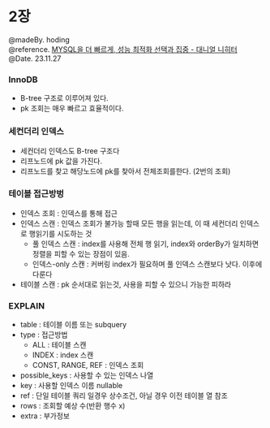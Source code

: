 # 2장 
@madeBy. hoding  
@reference. [MYSQL을 더 빠르게, 성능 최적화 선택과 집중 - 대니얼 니히터](https://product.kyobobook.co.kr/detail/S000210684181)  
@Date. 23.11.27

### InnoDB
- B-tree 구조로 이루어져 있다.
- pk 조회는 매우 빠르고 효율적이다.
### 세컨더리 인덱스
- 세컨더리 인덱스도 B-tree 구조다
- 리프노드에 pk 값을 가진다.
- 리프노드를 찾고 해당노드에 pk를 찾아서 전체조회를한다. (2번의 조회)

### 테이블 접근방벙
- 인덱스 조회 : 인덱스를 통해 접근
- 인덱스 스캔 : 인덱스 조회가 불가능 할때 모든 행을 읽는데, 이 때 세컨더리 인덱스로 행읽기를 시도하는 것
  - 풀 인덱스 스캔 : index를 사용해 전체 행 읽기, index와 orderBy가 일치하면 정렬을 피할 수 있는 장점이 있음.
  - 인덱스-only 스캔 : 커버링 index가 필요하며 풀 인덱스 스캔보다 낫다. 이후에 다룬다
- 테이블 스캔 : pk 순서대로 읽는것, 사용을 피할 수 있으니 가능한 피하라

### EXPLAIN
- table : 테이블 이름 또는 subquery
- type : 접근방법
  - ALL : 테이블 스캔
  - INDEX : index 스캔
  - CONST, RANGE, REF : 인덱스 조회
- possible_keys : 사용할 수 있는 인덱스 나열
- key : 사용할 인덱스 이름 nullable
- ref : 단일 테이블 쿼리 일경우 상수조건, 아닐 경우 이전 테이블 열 참조
- rows : 조회할 예상 수(반환 행수 x)
- extra : 부가정보
